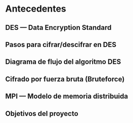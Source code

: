 # Antecedentes

## DES — Data Encryption Standard
<!-- Describir concepto general y propósito de DES. -->

## Pasos para cifrar/descifrar en DES
<!-- Listar y describir las etapas principales: expansión, sustitución, permutación, etc. -->

## Diagrama de flujo del algoritmo DES
<!-- Insertar o referenciar el diagrama de flujo correspondiente. -->

## Cifrado por fuerza bruta (Bruteforce)
<!-- Explicar brevemente el método de búsqueda de todas las llaves posibles. -->

## MPI — Modelo de memoria distribuida
<!-- Describir brevemente qué es MPI y por qué se usa en este proyecto. -->

## Objetivos del proyecto
<!-- Copiar los 4 objetivos del documento original. -->
